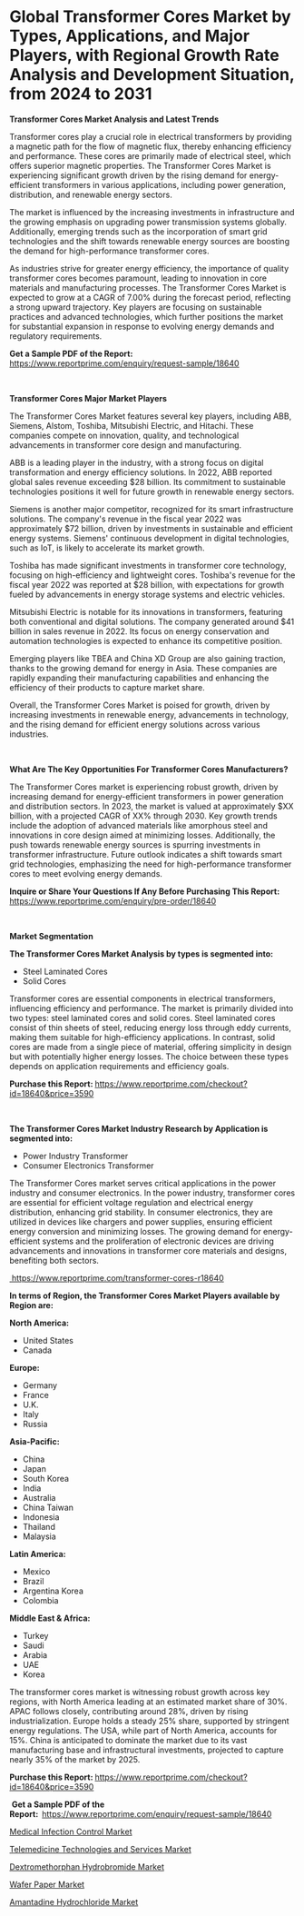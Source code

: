 <p><h1>Global Transformer Cores Market by Types, Applications, and Major Players, with Regional Growth Rate Analysis and Development Situation, from 2024 to 2031</h1></p><p><strong>Transformer Cores Market Analysis and Latest Trends</strong></p>
<p><p>Transformer cores play a crucial role in electrical transformers by providing a magnetic path for the flow of magnetic flux, thereby enhancing efficiency and performance. These cores are primarily made of electrical steel, which offers superior magnetic properties. The Transformer Cores Market is experiencing significant growth driven by the rising demand for energy-efficient transformers in various applications, including power generation, distribution, and renewable energy sectors.</p><p>The market is influenced by the increasing investments in infrastructure and the growing emphasis on upgrading power transmission systems globally. Additionally, emerging trends such as the incorporation of smart grid technologies and the shift towards renewable energy sources are boosting the demand for high-performance transformer cores. </p><p>As industries strive for greater energy efficiency, the importance of quality transformer cores becomes paramount, leading to innovation in core materials and manufacturing processes. The Transformer Cores Market is expected to grow at a CAGR of 7.00% during the forecast period, reflecting a strong upward trajectory. Key players are focusing on sustainable practices and advanced technologies, which further positions the market for substantial expansion in response to evolving energy demands and regulatory requirements.</p></p>
<p><strong>Get a Sample PDF of the Report:&nbsp;</strong> <a href="https://www.reportprime.com/enquiry/request-sample/18640?utm_campaign=904&utm_medium=2&utm_source=Github&utm_content=ia&utm_term=21112024&utm_id=transformer-cores">https://www.reportprime.com/enquiry/request-sample/18640</a></p>
<p>&nbsp;</p>
<p><strong>Transformer Cores Major Market Players</strong></p>
<p><p>The Transformer Cores Market features several key players, including ABB, Siemens, Alstom, Toshiba, Mitsubishi Electric, and Hitachi. These companies compete on innovation, quality, and technological advancements in transformer core design and manufacturing.</p><p>ABB is a leading player in the industry, with a strong focus on digital transformation and energy efficiency solutions. In 2022, ABB reported global sales revenue exceeding $28 billion. Its commitment to sustainable technologies positions it well for future growth in renewable energy sectors.</p><p>Siemens is another major competitor, recognized for its smart infrastructure solutions. The company's revenue in the fiscal year 2022 was approximately $72 billion, driven by investments in sustainable and efficient energy systems. Siemens' continuous development in digital technologies, such as IoT, is likely to accelerate its market growth.</p><p>Toshiba has made significant investments in transformer core technology, focusing on high-efficiency and lightweight cores. Toshiba's revenue for the fiscal year 2022 was reported at $28 billion, with expectations for growth fueled by advancements in energy storage systems and electric vehicles.</p><p>Mitsubishi Electric is notable for its innovations in transformers, featuring both conventional and digital solutions. The company generated around $41 billion in sales revenue in 2022. Its focus on energy conservation and automation technologies is expected to enhance its competitive position.</p><p>Emerging players like TBEA and China XD Group are also gaining traction, thanks to the growing demand for energy in Asia. These companies are rapidly expanding their manufacturing capabilities and enhancing the efficiency of their products to capture market share.</p><p>Overall, the Transformer Cores Market is poised for growth, driven by increasing investments in renewable energy, advancements in technology, and the rising demand for efficient energy solutions across various industries.</p></p>
<p>&nbsp;</p>
<p><strong>What Are The Key Opportunities For Transformer Cores Manufacturers?</strong></p>
<p><p>The Transformer Cores market is experiencing robust growth, driven by increasing demand for energy-efficient transformers in power generation and distribution sectors. In 2023, the market is valued at approximately $XX billion, with a projected CAGR of XX% through 2030. Key growth trends include the adoption of advanced materials like amorphous steel and innovations in core design aimed at minimizing losses. Additionally, the push towards renewable energy sources is spurring investments in transformer infrastructure. Future outlook indicates a shift towards smart grid technologies, emphasizing the need for high-performance transformer cores to meet evolving energy demands.</p></p>
<p><strong>Inquire or Share Your Questions If Any Before Purchasing This Report:</strong> <a href="https://www.reportprime.com/enquiry/pre-order/18640?utm_campaign=904&utm_medium=2&utm_source=Github&utm_content=ia&utm_term=21112024&utm_id=transformer-cores">https://www.reportprime.com/enquiry/pre-order/18640</a></p>
<p>&nbsp;</p>
<p><strong>Market Segmentation</strong></p>
<p><strong>The Transformer Cores Market Analysis by types is segmented into:</strong></p>
<p><ul><li>Steel Laminated Cores</li><li>Solid Cores</li></ul></p>
<p><p>Transformer cores are essential components in electrical transformers, influencing efficiency and performance. The market is primarily divided into two types: steel laminated cores and solid cores. Steel laminated cores consist of thin sheets of steel, reducing energy loss through eddy currents, making them suitable for high-efficiency applications. In contrast, solid cores are made from a single piece of material, offering simplicity in design but with potentially higher energy losses. The choice between these types depends on application requirements and efficiency goals.</p></p>
<p><strong>Purchase this Report:&nbsp;</strong><a href="https://www.reportprime.com/checkout?id=18640&price=3590&utm_campaign=904&utm_medium=2&utm_source=Github&utm_content=ia&utm_term=21112024&utm_id=transformer-cores">https://www.reportprime.com/checkout?id=18640&price=3590</a></p>
<p>&nbsp;</p>
<p><strong>The Transformer Cores Market Industry Research by Application is segmented into:</strong></p>
<p><ul><li>Power Industry Transformer</li><li>Consumer Electronics Transformer</li></ul></p>
<p><p>The Transformer Cores market serves critical applications in the power industry and consumer electronics. In the power industry, transformer cores are essential for efficient voltage regulation and electrical energy distribution, enhancing grid stability. In consumer electronics, they are utilized in devices like chargers and power supplies, ensuring efficient energy conversion and minimizing losses. The growing demand for energy-efficient systems and the proliferation of electronic devices are driving advancements and innovations in transformer core materials and designs, benefiting both sectors.</p></p>
<p><a href="https://www.reportprime.com/transformer-cores-r18640?utm_campaign=904&utm_medium=2&utm_source=Github&utm_content=ia&utm_term=21112024&utm_id=transformer-cores">&nbsp;https://www.reportprime.com/transformer-cores-r18640</a></p>
<p><strong>In terms of Region, the Transformer Cores Market Players available by Region are:</strong></p>
<p>
    <p> <strong> North America: </strong>
        <ul>
            <li>United States</li>
            <li>Canada</li>
        </ul>
        </p> 
    <p> <strong> Europe: </strong>
        <ul>
            <li>Germany</li>
            <li>France</li>
            <li>U.K.</li>
            <li>Italy</li>
            <li>Russia</li>
        </ul>
        </p> 
    <p> <strong> Asia-Pacific: </strong>
        <ul>
            <li>China</li>
            <li>Japan</li>
            <li>South Korea</li>
            <li>India</li>
            <li>Australia</li>
            <li>China Taiwan</li>
            <li>Indonesia</li>
            <li>Thailand</li>
            <li>Malaysia</li>
        </ul>
        </p> 
    <p> <strong> Latin America: </strong>
        <ul>
            <li>Mexico</li>
            <li>Brazil</li>
            <li>Argentina Korea</li>
            <li>Colombia</li>
        </ul>
        </p> 
    <p> <strong> Middle East & Africa: </strong>
        <ul>
            <li>Turkey</li>
            <li>Saudi</li>
            <li>Arabia</li>
            <li>UAE</li>
            <li>Korea</li>
        </ul>
    </p>
    </p>
<p><p>The transformer cores market is witnessing robust growth across key regions, with North America leading at an estimated market share of 30%. APAC follows closely, contributing around 28%, driven by rising industrialization. Europe holds a steady 25% share, supported by stringent energy regulations. The USA, while part of North America, accounts for 15%. China is anticipated to dominate the market due to its vast manufacturing base and infrastructural investments, projected to capture nearly 35% of the market by 2025.</p></p>
<p><strong>Purchase this Report: </strong><a href="https://www.reportprime.com/checkout?id=18640&price=3590&utm_campaign=904&utm_medium=2&utm_source=Github&utm_content=ia&utm_term=21112024&utm_id=transformer-cores">https://www.reportprime.com/checkout?id=18640&price=3590</a></p>
<p>&nbsp;<strong>Get a Sample PDF of the Report:&nbsp;&nbsp;</strong><a href="https://www.reportprime.com/enquiry/request-sample/18640?utm_campaign=904&utm_medium=2&utm_source=Github&utm_content=ia&utm_term=21112024&utm_id=transformer-cores">https://www.reportprime.com/enquiry/request-sample/18640</a></p>
<p><strong></strong></p>
<p><p><a href="https://www.linkedin.com/pulse/118-cagr-medical-infection-control-market-2024-2031-growth-ixaoc?utm_campaign=904&utm_medium=2&utm_source=Github&utm_content=ia&utm_term=21112024&utm_id=transformer-cores">Medical Infection Control Market</a></p><p><a href="https://www.linkedin.com/pulse/providing-both-historical-trends-future-projections-telemedicine-evdre?utm_campaign=904&utm_medium=2&utm_source=Github&utm_content=ia&utm_term=21112024&utm_id=transformer-cores">Telemedicine Technologies and Services Market</a></p><p><a href="https://issuu.com/reportprime-2/docs/dextromethorphan-hydrobromide-marke_c3f38ee9a0dcc2?utm_campaign=904&utm_medium=2&utm_source=Github&utm_content=ia&utm_term=21112024&utm_id=transformer-cores">Dextromethorphan Hydrobromide Market</a></p><p><a href="https://www.linkedin.com/pulse/wafer-paper-market-trends-detailed-study-its-segmentation-rd0be?utm_campaign=904&utm_medium=2&utm_source=Github&utm_content=ia&utm_term=21112024&utm_id=transformer-cores">Wafer Paper Market</a></p><p><a href="https://issuu.com/reportprime-2/docs/amantadine-hydrochloride-market-siz_e855aefa35c9f3?utm_campaign=904&utm_medium=2&utm_source=Github&utm_content=ia&utm_term=21112024&utm_id=transformer-cores">Amantadine Hydrochloride Market</a></p></p>